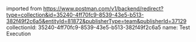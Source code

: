 imported from https://www.postman.com/v1/backend/redirect?type=collection&id=35240-4ff70fc9-8539-43e5-b513-382f49f2c6a5&entityId=81872&publisherType=team&publisherId=37129
collectionId: 35240-4ff70fc9-8539-43e5-b513-382f49f2c6a5
name: Test Execution